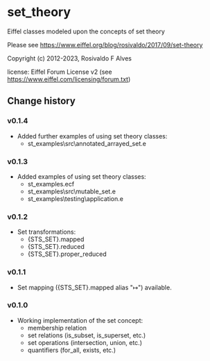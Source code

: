 # set_theory
Eiffel classes modeled upon the concepts of set theory

Please see https://www.eiffel.org/blog/rosivaldo/2017/09/set-theory

Copyright (c) 2012-2023, Rosivaldo F Alves

license: Eiffel Forum License v2 (see https://www.eiffel.com/licensing/forum.txt)

## Change history
### v0.1.4
- Added further examples of using set theory classes:
	- st_examples\src\annotated_arrayed_set.e
	
### v0.1.3
- Added examples of using set theory classes:
	- st_examples.ecf
	- st_examples\src\mutable_set.e
	- st_examples\testing\application.e
	
### v0.1.2
- Set transformations:
    - {STS_SET}.mapped
    - {STS_SET}.reduced
    - {STS_SET}.proper_reduced
	
### v0.1.1
- Set mapping ({STS_SET}.mapped alias "↦") available.

### v0.1.0
- Working implementation of the set concept:
    - membership relation
    - set relations (is_subset, is_superset, etc.)
    - set operations (intersection, union, etc.)
    - quantifiers (for_all, exists, etc.)
